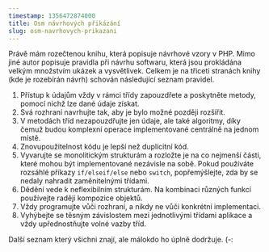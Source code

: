 ```yaml
---
timestamp: 1356472874000
title: Osm návrhových přikázání
slug: osm-navrhovych-prikazani
---
```

Právě mám rozečtenou knihu, která popisuje návrhové vzory v PHP. Mimo jiné autor popisuje pravidla při návrhu softwaru, která jsou prokládána velkým množstvím ukázek a vysvětlivek. Celkem je na třiceti stranách knihy (kde je rozebírán návrh) schován následující seznam pravidel.

1. Přístup k údajům vždy v rámci třídy zapouzdřete a poskytněte metody, pomocí nichž lze dané údaje získat.
2. Svá rozhraní navrhujte tak, aby je bylo možné později rozšířit.
3. V metodách tříd nezapouzdřujte jen údaje, ale také algoritmy, díky čemuž budou komplexní operace implementované centrálně na jednom místě.
4. Znovupoužitelnost kódu je lepší než duplicitní kód.
5. Vyvarujte se monolitickým strukturám a rozložte je na co nejmenší části, které mohou být implementované nezávisle na sobě. Pokud používáte rozsáhlé příkazy <code>if/elseif/else</code> nebo <code>switch</code>, popřemýšlejte, zda by se nedaly nahradit zaměnitelnými třídami.
6. Dědění vede k neflexibilním strukturám. Na kombinaci různých funkcí používejte raději kompozice objektů.
7. Vždy programujte vůči rozhraní, a nikdy ne vůči konkrétní implementaci.
8. Vyhýbejte se těsným závislostem mezi jednotlivými třídami aplikace a vždy upřednostňujte volné vazby tříd.

Další seznam který všichni znají, ale málokdo ho úplně dodržuje. (-: